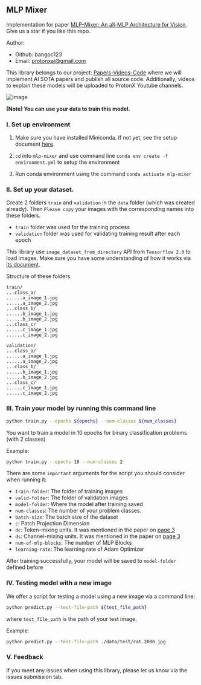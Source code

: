 ## MLP Mixer

Implementation for paper [MLP-Mixer: An all-MLP Architecture for Vision](https://arxiv.org/pdf/2105.01601.pdf). Give us a star if you like this repo.

Author:
- Github: bangoc123
- Email: protonxai@gmail.com

This library belongs to our project: [Papers-Videos-Code](https://docs.google.com/document/d/1bjmwsYFafizRXlZyJFazd5Jcr3tqpWSiHLvfllWRQBc/edit?usp=sharing) where we will implement AI SOTA papers and publish all source code. Additionally, videos to explain these models will be uploaded to ProtonX Youtube channels.

![image](https://github.com/bangoc123/mlp-mixer/blob/main/images/architecture2.png)

<!-- <img src=./images/architecture.png width=400> -->

**[Note] You can use your data to train this model.**

### I. Set up environment

1. Make sure you have installed Miniconda. If not yet, see the setup document [here](https://conda.io/en/latest/user-guide/install/index.html#regular-installation).

2. `cd` into `mlp-mixer` and use command line `conda env create -f environment.yml` to setup the environment

3. Run conda environment using the command `conda activate mlp-mixer`

### II. Set up your dataset.

Create 2 folders `train` and `validation` in the `data` folder (which was created already). Then `Please copy` your images with the corresponding names into these folders.

- `train` folder was used for the training process
- `validation` folder was used for validating training result after each epoch 

This library use `image_dataset_from_directory` API from `Tensorflow 2.0` to load images. Make sure you have some understanding of how it works via [its document](https://www.tensorflow.org/api_docs/python/tf/keras/preprocessing/image_dataset_from_directory).

Structure of these folders.

```
train/
...class_a/
......a_image_1.jpg
......a_image_2.jpg
...class_b/
......b_image_1.jpg
......b_image_2.jpg
...class_c/
......c_image_1.jpg
......c_image_2.jpg
```

```
validation/
...class_a/
......a_image_1.jpg
......a_image_2.jpg
...class_b/
......b_image_1.jpg
......b_image_2.jpg
...class_c/
......c_image_1.jpg
......c_image_2.jpg
```

### III. Train your model by running this command line

```bash
python train.py --epochs ${epochs} --num-classes ${num_classes}
```

You want to train a model in 10 epochs for binary classification problems (with 2 classes)

Example: 

```bash
python train.py --epochs 10 --num-classes 2
```

There are some `important` arguments for the script you should consider when running it:

-  `train-folder`: The folder of training images
-  `valid-folder`: The folder of validation images
-  `model-folder`: Where the model after training saved
-  `num-classes`: The number of your problem classes.  
- `batch-size`: The batch size of the dataset
- `c`: Patch Projection Dimension
- `dc`: Token-mixing units. It was mentioned in the paper on [page 3](https://arxiv.org/pdf/2105.01601.pdf)
- `ds`: Channel-mixing units. It was mentioned in the paper on [page 3](https://arxiv.org/pdf/2105.01601.pdf)
- `num-of-mlp-blocks`: The number of MLP Blocks
- `learning-rate`: The learning rate of Adam Optimizer

After training successfully, your model will be saved to `model-folder` defined before

### IV. Testing model with a new image

We offer a script for testing a model using a new image via a command line:

```bash
python predict.py --test-file-path ${test_file_path}
```

where `test_file_path` is the path of your test image.

Example:

```bash
python predict.py --test-file-path ./data/test/cat.2000.jpg
```

### V. Feedback

If you meet any issues  when using this library, please let us know via the issues submission tab.


